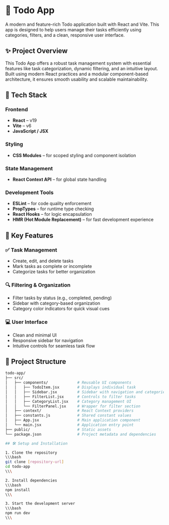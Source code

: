 # 📝 Todo App

A modern and feature-rich Todo application built with React and Vite. This app is designed to help users manage their tasks efficiently using categories, filters, and a clean, responsive user interface.

## ✨ Project Overview

This Todo App offers a robust task management system with essential features like task categorization, dynamic filtering, and an intuitive layout. Built using modern React practices and a modular component-based architecture, it ensures smooth usability and scalable maintainability.

## 🚀 Tech Stack

### Frontend
- **React** – v19
- **Vite** – v6
- **JavaScript / JSX**

### Styling
- **CSS Modules** – for scoped styling and component isolation

### State Management
- **React Context API** – for global state handling

### Development Tools
- **ESLint** – for code quality enforcement
- **PropTypes** – for runtime type checking
- **React Hooks** – for logic encapsulation
- **HMR (Hot Module Replacement)** – for fast development experience

## 🔑 Key Features

### ✅ Task Management
- Create, edit, and delete tasks
- Mark tasks as complete or incomplete
- Categorize tasks for better organization

### 🔍 Filtering & Organization
- Filter tasks by status (e.g., completed, pending)
- Sidebar with category-based organization
- Category color indicators for quick visual cues

### 💻 User Interface
- Clean and minimal UI
- Responsive sidebar for navigation
- Intuitive controls for seamless task flow

## 📁 Project Structure

```bash
todo-app/
├── src/
│   ├── components/             # Reusable UI components
│   │   ├── TodoItem.jsx        # Displays individual task
│   │   ├── Sidebar.jsx         # Sidebar with navigation and categories
│   │   ├── FilterList.jsx      # Controls to filter tasks
│   │   ├── CategoryList.jsx    # Category management UI
│   │   └── FilterPanel.jsx     # Wrapper for filter section
│   ├── context/                # React Context providers
│   ├── constants.js            # Shared constant values
│   ├── App.jsx                 # Main application component
│   └── main.jsx                # Application entry point
├── public/                     # Static assets
└── package.json                # Project metadata and dependencies

## 🛠️ Setup and Installation

1. Clone the repository
\\\bash
git clone [repository-url]
cd todo-app
\\\

2. Install dependencies
\\\bash
npm install
\\\

3. Start the development server
\\\bash
npm run dev
\\\
